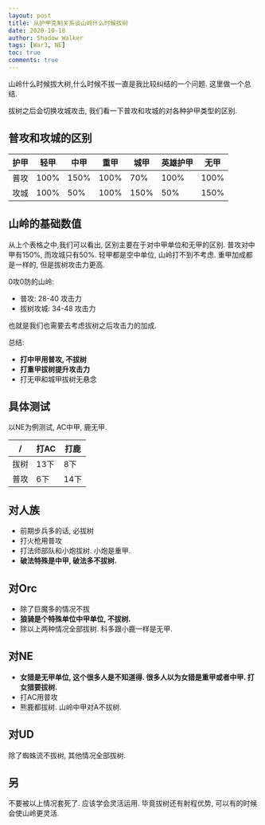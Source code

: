 ```yaml
---
layout: post
title: 从护甲克制关系谈山岭什么时候拔树
date: 2020-10-18
author: Shadow Walker
tags: [War3, NE]
toc: true
comments: true
---
```



山岭什么时候拔大树,什么时候不拔一直是我比较纠结的一个问题. 这里做一个总结. 

拔树之后会切换攻城攻击, 我们看一下普攻和攻城的对各种护甲类型的区别. 


## 普攻和攻城的区别

 护甲|轻甲|中甲|重甲|城甲|英雄护甲|无甲
---|---|---|---|---|---|---
普攻|100%|150%|100%|70%|100%|100%
攻城|100%|50%|100%|150%|50%|150%


## 山岭的基础数值

从上个表格之中,我们可以看出, 区别主要在于对中甲单位和无甲的区别.  普攻对中甲有150%, 而攻城只有50%. 轻甲都是空中单位, 山岭打不到不考虑. 重甲加成都是一样的, 但是拔树攻击力更高. 

0攻0防的山岭:

- 普攻: 28-40 攻击力
- 拔树攻城: 34-48 攻击力

也就是我们也需要去考虑拔树之后攻击力的加成. 

总结: 

- **打中甲用普攻, 不拔树**
- **打重甲拔树提升攻击力**
- 打无甲和城甲拔树无悬念

## 具体测试

以NE为例测试, AC中甲, 鹿无甲. 

 /|打AC|打鹿
 ---|---|---
 拔树| 13下 | 8下
 普攻| 6下 | 14下
 
 
## 对人族

- 前期步兵多的话, 必拔树
- 打火枪用普攻
- 打法师部队和小炮拔树. 小炮是重甲. 
- **破法特殊是中甲, 破法多不拔树.**

## 对Orc

- 除了巨魔多的情况不拔
- **狼骑是个特殊单位中甲单位, 不拔树.** 
- 除以上两种情况全部拔树. 科多跟小鹿一样是无甲. 


## 对NE

- **女猎是无甲单位, 这个很多人是不知道得. 很多人以为女猎是重甲或者中甲. 打女猎要拔树.** 
- 打AC用普攻
- 熊鹿都拔树. 山岭中甲对A不拔树. 

## 对UD

除了蜘蛛流不拔树, 其他情况全部拔树. 


## 另

不要被以上情况套死了. 应该学会灵活运用. 毕竟拔树还有射程优势, 可以有的时候会使山岭更灵活. 




 
 